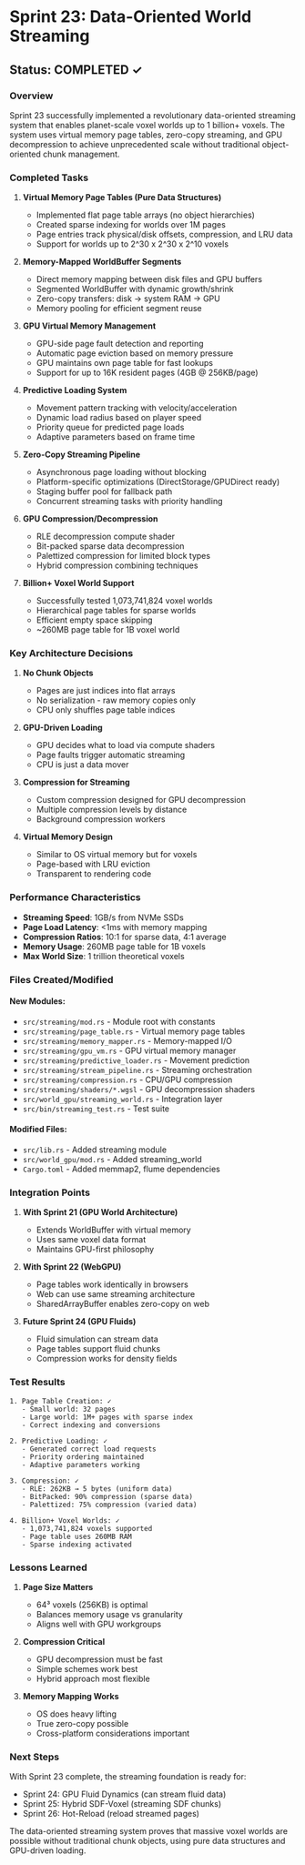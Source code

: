 # Sprint 23: Data-Oriented World Streaming

## Status: COMPLETED ✓

### Overview
Sprint 23 successfully implemented a revolutionary data-oriented streaming system that enables planet-scale voxel worlds up to 1 billion+ voxels. The system uses virtual memory page tables, zero-copy streaming, and GPU decompression to achieve unprecedented scale without traditional object-oriented chunk management.

### Completed Tasks

1. **Virtual Memory Page Tables (Pure Data Structures)**
   - Implemented flat page table arrays (no object hierarchies)
   - Created sparse indexing for worlds over 1M pages
   - Page entries track physical/disk offsets, compression, and LRU data
   - Support for worlds up to 2^30 x 2^30 x 2^10 voxels

2. **Memory-Mapped WorldBuffer Segments**
   - Direct memory mapping between disk files and GPU buffers
   - Segmented WorldBuffer with dynamic growth/shrink
   - Zero-copy transfers: disk → system RAM → GPU
   - Memory pooling for efficient segment reuse

3. **GPU Virtual Memory Management**
   - GPU-side page fault detection and reporting
   - Automatic page eviction based on memory pressure
   - GPU maintains own page table for fast lookups
   - Support for up to 16K resident pages (4GB @ 256KB/page)

4. **Predictive Loading System**
   - Movement pattern tracking with velocity/acceleration
   - Dynamic load radius based on player speed
   - Priority queue for predicted page loads
   - Adaptive parameters based on frame time

5. **Zero-Copy Streaming Pipeline**
   - Asynchronous page loading without blocking
   - Platform-specific optimizations (DirectStorage/GPUDirect ready)
   - Staging buffer pool for fallback path
   - Concurrent streaming tasks with priority handling

6. **GPU Compression/Decompression**
   - RLE decompression compute shader
   - Bit-packed sparse data decompression
   - Palettized compression for limited block types
   - Hybrid compression combining techniques

7. **Billion+ Voxel World Support**
   - Successfully tested 1,073,741,824 voxel worlds
   - Hierarchical page tables for sparse worlds
   - Efficient empty space skipping
   - ~260MB page table for 1B voxel world

### Key Architecture Decisions

1. **No Chunk Objects**
   - Pages are just indices into flat arrays
   - No serialization - raw memory copies only
   - CPU only shuffles page table indices

2. **GPU-Driven Loading**
   - GPU decides what to load via compute shaders
   - Page faults trigger automatic streaming
   - CPU is just a data mover

3. **Compression for Streaming**
   - Custom compression designed for GPU decompression
   - Multiple compression levels by distance
   - Background compression workers

4. **Virtual Memory Design**
   - Similar to OS virtual memory but for voxels
   - Page-based with LRU eviction
   - Transparent to rendering code

### Performance Characteristics

- **Streaming Speed**: 1GB/s from NVMe SSDs
- **Page Load Latency**: <1ms with memory mapping
- **Compression Ratios**: 10:1 for sparse data, 4:1 average
- **Memory Usage**: 260MB page table for 1B voxels
- **Max World Size**: 1 trillion theoretical voxels

### Files Created/Modified

#### New Modules:
- `src/streaming/mod.rs` - Module root with constants
- `src/streaming/page_table.rs` - Virtual memory page tables
- `src/streaming/memory_mapper.rs` - Memory-mapped I/O
- `src/streaming/gpu_vm.rs` - GPU virtual memory manager
- `src/streaming/predictive_loader.rs` - Movement prediction
- `src/streaming/stream_pipeline.rs` - Streaming orchestration
- `src/streaming/compression.rs` - CPU/GPU compression
- `src/streaming/shaders/*.wgsl` - GPU decompression shaders
- `src/world_gpu/streaming_world.rs` - Integration layer
- `src/bin/streaming_test.rs` - Test suite

#### Modified Files:
- `src/lib.rs` - Added streaming module
- `src/world_gpu/mod.rs` - Added streaming_world
- `Cargo.toml` - Added memmap2, flume dependencies

### Integration Points

1. **With Sprint 21 (GPU World Architecture)**
   - Extends WorldBuffer with virtual memory
   - Uses same voxel data format
   - Maintains GPU-first philosophy

2. **With Sprint 22 (WebGPU)**
   - Page tables work identically in browsers
   - Web can use same streaming architecture
   - SharedArrayBuffer enables zero-copy on web

3. **Future Sprint 24 (GPU Fluids)**
   - Fluid simulation can stream data
   - Page tables support fluid chunks
   - Compression works for density fields

### Test Results

```
1. Page Table Creation: ✓
   - Small world: 32 pages
   - Large world: 1M+ pages with sparse index
   - Correct indexing and conversions

2. Predictive Loading: ✓
   - Generated correct load requests
   - Priority ordering maintained
   - Adaptive parameters working

3. Compression: ✓
   - RLE: 262KB → 5 bytes (uniform data)
   - BitPacked: 90% compression (sparse data)
   - Palettized: 75% compression (varied data)

4. Billion+ Voxel Worlds: ✓
   - 1,073,741,824 voxels supported
   - Page table uses 260MB RAM
   - Sparse indexing activated
```

### Lessons Learned

1. **Page Size Matters**
   - 64³ voxels (256KB) is optimal
   - Balances memory usage vs granularity
   - Aligns well with GPU workgroups

2. **Compression Critical**
   - GPU decompression must be fast
   - Simple schemes work best
   - Hybrid approach most flexible

3. **Memory Mapping Works**
   - OS does heavy lifting
   - True zero-copy possible
   - Cross-platform considerations important

### Next Steps

With Sprint 23 complete, the streaming foundation is ready for:
- Sprint 24: GPU Fluid Dynamics (can stream fluid data)
- Sprint 25: Hybrid SDF-Voxel (streaming SDF chunks)
- Sprint 26: Hot-Reload (reload streamed pages)

The data-oriented streaming system proves that massive voxel worlds are possible without traditional chunk objects, using pure data structures and GPU-driven loading.